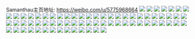 Samanthau主页地址: https://weibo.com/u/5775968664 
![](https://wx4.sinaimg.cn/mw2000/006iTniUly1h8wdg3vv4pj32c0359hdt.jpg) 
![](https://wx4.sinaimg.cn/mw2000/006iTniUly1h8wdejnq1dj30ti13cnb8.jpg) 
![](https://wx4.sinaimg.cn/mw2000/006iTniUly1h8wde9xj1dj32c034lkjm.jpg) 
![](https://wx4.sinaimg.cn/mw2000/006iTniUly1h8wdhx9ztaj30u014047z.jpg) 
![](https://wx4.sinaimg.cn/mw2000/006iTniUly1h8wdf3dq6cj328u30i4qq.jpg) 
![](https://wx4.sinaimg.cn/mw2000/006iTniUly1h8wdfpolguj32662wyqv5.jpg) 
![](https://wx4.sinaimg.cn/mw2000/006iTniUly1h8wdi44l6bj30rn10btnn.jpg) 
![](https://wx4.sinaimg.cn/mw2000/006iTniUly1h7r5skdpkuj321c31px1x.jpg) 
![](https://wx4.sinaimg.cn/mw2000/006iTniUly1h6vxl8jeyfj327g2qckjm.jpg) 
![](https://wx4.sinaimg.cn/mw2000/006iTniUly1h6vxlai9hlj324u2vtqv6.jpg) 
![](https://wx4.sinaimg.cn/mw2000/006iTniUly1h67qbiyu39j32222epkjl.jpg) 
![](https://wx4.sinaimg.cn/mw2000/006iTniUly1h67qbk2d9ij328b2oahdt.jpg) 
![](https://wx4.sinaimg.cn/mw2000/006iTniUly1h5sg8e5wpbj30u012owqp.jpg) 
![](https://wx4.sinaimg.cn/mw2000/006iTniUly1h5sg8id5ukj32c0351u0x.jpg) 
![](https://wx4.sinaimg.cn/mw2000/006iTniUly1h5sg8fwp9lj32c0340npd.jpg) 
![](https://wx4.sinaimg.cn/mw2000/006iTniUly1h5sg8jwxuoj32c02l94qq.jpg) 
![](https://wx4.sinaimg.cn/mw2000/006iTniUly1h5sg8h0e98j32a22sdkjl.jpg) 
![](https://wx4.sinaimg.cn/mw2000/006iTniUly1h5sg8l6qe7j32n01o0e81.jpg) 
![](https://wx4.sinaimg.cn/mw2000/006iTniUly1h54dpjqciij325b2mmb2a.jpg) 
![](https://wx4.sinaimg.cn/mw2000/006iTniUly1h54dp6b4b2j31p029cb29.jpg) 
![](https://wx4.sinaimg.cn/mw2000/006iTniUly1h54dpg49rhj325c2hrqv5.jpg) 
![](https://wx4.sinaimg.cn/mw2000/006iTniUly1h54dpd11mbj32c0340x6p.jpg) 
![](https://wx4.sinaimg.cn/mw2000/006iTniUly1h43hu7df60j32c02xhe82.jpg) 
![](https://wx4.sinaimg.cn/mw2000/006iTniUly1h43hueib9vj32c02nlqv7.jpg) 
![](https://wx4.sinaimg.cn/mw2000/006iTniUly1h43humszdjj32c0340u0x.jpg) 
![](https://wx4.sinaimg.cn/mw2000/006iTniUly1h2f6jxcl2cj32c0340x6p.jpg) 
![](https://wx4.sinaimg.cn/mw2000/006iTniUly1h2f6k1zkotj32zr29mu0x.jpg) 
![](https://wx4.sinaimg.cn/mw2000/006iTniUly1h2f6k8134lj327n2y64qq.jpg) 
![](https://wx4.sinaimg.cn/mw2000/006iTniUly1h2f6jt25y7j32c03407wi.jpg) 
![](https://wx4.sinaimg.cn/mw2000/006iTniUly1h2bzdn3zjmj32631o0x6p.jpg) 
![](https://wx4.sinaimg.cn/mw2000/006iTniUly1h2bzdjsa38j32801o0npd.jpg) 
![](https://wx4.sinaimg.cn/mw2000/006iTniUly1h1m3o9lceij31ys2ih1kx.jpg) 
![](https://wx4.sinaimg.cn/mw2000/006iTniUly1h1d43vkd9uj30u010gjxt.jpg) 
![](https://wx4.sinaimg.cn/mw2000/006iTniUly1h1d43szoxxj32c0340hdv.jpg) 
![](https://wx4.sinaimg.cn/mw2000/006iTniUly1h1d439np7dj32762ycx6q.jpg) 
![](https://wx4.sinaimg.cn/mw2000/006iTniUly1h1d442tfapj30u00x3tgm.jpg) 
![](https://wx4.sinaimg.cn/mw2000/006iTniUly1h1785thqr9j32jm2c01ky.jpg) 
![](https://wx4.sinaimg.cn/mw2000/006iTniUly1h17853enz8j32c0340u0y.jpg) 
![](https://wx4.sinaimg.cn/mw2000/006iTniUly1h1785ox2dij30n01hvh2c.jpg) 
![](https://wx4.sinaimg.cn/mw2000/006iTniUly1h1784hruy3j33402c04qs.jpg) 
![](https://wx4.sinaimg.cn/mw2000/006iTniUly1h1784qralgj3340298e84.jpg) 
![](https://wx4.sinaimg.cn/mw2000/006iTniUly1h1785lo1foj32x82fgb2d.jpg) 
![](https://wx4.sinaimg.cn/mw2000/006iTniUly1h0wut4jt0cj30u013zn5o.jpg) 
![](https://wx4.sinaimg.cn/mw2000/006iTniUly1h0wusuznb5j31o0280kjl.jpg) 
![](https://wx4.sinaimg.cn/mw2000/006iTniUly1h0wut0pf27j30n024oe44.jpg) 
![](https://wx4.sinaimg.cn/mw2000/006iTniUly1h0wutpre84j30u013z19p.jpg) 
![](https://wx4.sinaimg.cn/mw2000/006iTniUly1h0wut2v846j30u013zn4m.jpg) 
![](https://wx4.sinaimg.cn/mw2000/006iTniUly1h0wutippjoj326g2xd4qq.jpg) 
![](https://wx4.sinaimg.cn/mw2000/006iTniUly1gzzg4tso4ej30n01a01b6.jpg) 
![](https://wx4.sinaimg.cn/mw2000/006iTniUly1gzzg4uyqgjj30n01xbni0.jpg) 
![](https://wx4.sinaimg.cn/mw2000/006iTniUly1gv79u4436bj63402c0b2902.jpg) 
![](https://wx4.sinaimg.cn/mw2000/006iTniUly1gv79txtxvbj634025m7wh02.jpg) 
![](https://wx4.sinaimg.cn/mw2000/006iTniUly1gv79u09d1lj62c03401kn02.jpg) 
![](https://wx4.sinaimg.cn/mw2000/006iTniUly1gv79u2dsg2j634022bkes02.jpg) 
![](https://wx4.sinaimg.cn/mw2000/006iTniUly1guyk0gvov6j60u01047ea02.jpg) 
![](https://wx4.sinaimg.cn/mw2000/006iTniUly1guyk0e0ajoj62c02c0kjl02.jpg) 
![](https://wx4.sinaimg.cn/mw2000/006iTniUly1guyk0gc07lj60u010748e02.jpg) 
![](https://wx4.sinaimg.cn/mw2000/006iTniUly1guyk0hjv63j60u012i4ab02.jpg) 
![](https://wx4.sinaimg.cn/mw2000/006iTniUly1guyk0bcnbhj62c0340e8102.jpg) 
![](https://wx4.sinaimg.cn/mw2000/006iTniUly1guyk0fn68yj62c02c04qp02.jpg) 
![](https://wx4.sinaimg.cn/mw2000/006iTniUly1graqh60b3nj325n2vjx6p.jpg) 
![](https://wx4.sinaimg.cn/mw2000/006iTniUly1gqh4b6g4fzj31mm2854qp.jpg) 
![](https://wx4.sinaimg.cn/mw2000/006iTniUly1ghn8nmfi7gj31400sdn9a.jpg) 
![](https://wx4.sinaimg.cn/mw2000/006iTniUly1ghn8nluaqdj32812zru10.jpg) 
![](https://wx4.sinaimg.cn/mw2000/006iTniUly1ghn8nnc3nrj30u012itik.jpg) 
![](https://wx4.sinaimg.cn/mw2000/006iTniUly1ghn8nj2v8vj325l32bqv7.jpg) 
![](https://wx4.sinaimg.cn/mw2000/006iTniUly1ghn8ndv24fj31ya2piu10.jpg) 
![](https://wx4.sinaimg.cn/mw2000/006iTniUly1ghn8nbjrqjj326n314b2b.jpg) 
![](https://wx4.sinaimg.cn/mw2000/006iTniUly1ghn8nno0e8j30u0126q82.jpg) 
![](https://wx4.sinaimg.cn/mw2000/006iTniUly1ghn8ngd0swj325z2xsu0z.jpg) 
![](https://wx4.sinaimg.cn/mw2000/006iTniUly1ghn8nx5no2j30u013gn4e.jpg) 

